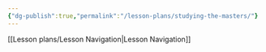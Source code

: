 ```yaml
---
{"dg-publish":true,"permalink":"/lesson-plans/studying-the-masters/"}
---
```


[[Lesson plans/Lesson Navigation\|Lesson Navigation]]